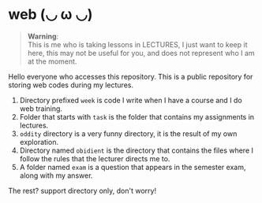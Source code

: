 # web (◡ ω ◡)

> **Warning**:<br>
> This is me who is taking lessons in LECTURES, I just want to keep it
> here, this may not be useful for you, and does not represent who I am at
> the moment.

Hello everyone who accesses this repository. This is a public repository for
storing web codes during my lectures.

1. Directory prefixed `week` is code I write when I have a course and I do
   web training.
2. Folder that starts with `task` is the folder that contains my assignments
   in lectures.
3. `oddity` directory is a very funny directory, it is the result of my own
   exploration.
4. Directory named `obidient` is the directory that contains the files where
   I follow the rules that the lecturer directs me to.
5. A folder named `exam` is a question that appears in the semester exam,
   along with my answer.

The rest? support directory only, don't worry!

